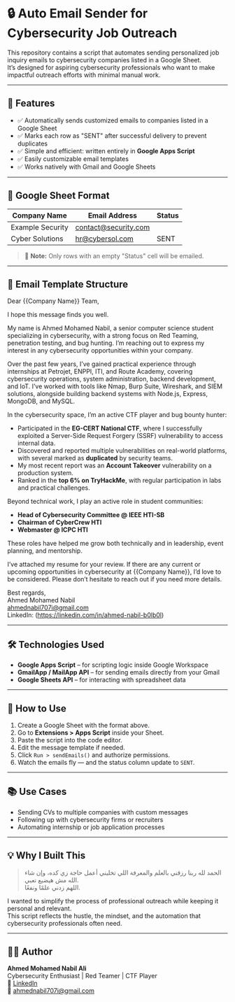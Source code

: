 # 🔒 Auto Email Sender for Cybersecurity Job Outreach

This repository contains a script that automates sending personalized job inquiry emails to cybersecurity companies listed in a Google Sheet.  
It’s designed for aspiring cybersecurity professionals who want to make impactful outreach efforts with minimal manual work.

---

## 📌 Features

- ✅ Automatically sends customized emails to companies listed in a Google Sheet
- ✅ Marks each row as "SENT" after successful delivery to prevent duplicates
- ✅ Simple and efficient: written entirely in **Google Apps Script**
- ✅ Easily customizable email templates
- ✅ Works natively with Gmail and Google Sheets

---

## 📁 Google Sheet Format

| Company Name       | Email Address         | Status |
|--------------------|-----------------------|--------|
| Example Security   | contact@security.com  |        |
| Cyber Solutions    | hr@cybersol.com       | SENT   |

> 📌 **Note:** Only rows with an empty "Status" cell will be emailed.

---

## 📨 Email Template Structure

Dear {{Company Name}} Team,

I hope this message finds you well.

My name is Ahmed Mohamed Nabil, a senior computer science student specializing in cybersecurity, with a strong focus on Red Teaming, penetration testing, and bug hunting. I’m reaching out to express my interest in any cybersecurity opportunities within your company.

Over the past few years, I’ve gained practical experience through internships at Petrojet, ENPPI, ITI, and Route Academy, covering cybersecurity operations, system administration, backend development, and IoT. I’ve worked with tools like Nmap, Burp Suite, Wireshark, and SIEM solutions, alongside building backend systems with Node.js, Express, MongoDB, and MySQL.

In the cybersecurity space, I’m an active CTF player and bug bounty hunter:
- Participated in the **EG-CERT National CTF**, where I successfully exploited a Server-Side Request Forgery (SSRF) vulnerability to access internal data.
- Discovered and reported multiple vulnerabilities on real-world platforms, with several marked as **duplicated** by security teams.
- My most recent report was an **Account Takeover** vulnerability on a production system.
- Ranked in the **top 6% on TryHackMe**, with regular participation in labs and practical challenges.

Beyond technical work, I play an active role in student communities:
- **Head of Cybersecurity Committee @ IEEE HTI-SB**
- **Chairman of CyberCrew HTI**
- **Webmaster @ ICPC HTI**

These roles have helped me grow both technically and in leadership, event planning, and mentorship.

I’ve attached my resume for your review. If there are any current or upcoming opportunities in cybersecurity at {{Company Name}}, I’d love to be considered. Please don’t hesitate to reach out if you need more details.

Best regards,  
Ahmed Mohamed Nabil   
ahmednabil707i@gmail.com  
LinkedIn: (https://linkedin.com/in/ahmed-nabil-b0lb0l)


---

## 🛠 Technologies Used

- **Google Apps Script** – for scripting logic inside Google Workspace
- **GmailApp / MailApp API** – for sending emails directly from your Gmail
- **Google Sheets API** – for interacting with spreadsheet data

---

## 🚀 How to Use

1. Create a Google Sheet with the format above.
2. Go to **Extensions > Apps Script** inside your Sheet.
3. Paste the script into the code editor.
4. Edit the message template if needed.
5. Click `Run > sendEmails()` and authorize permissions.
6. Watch the emails fly — and the status column update to `SENT`.

---

## 📚 Use Cases

- Sending CVs to multiple companies with custom messages
- Following up with cybersecurity firms or recruiters
- Automating internship or job application processes

---

## 💡 Why I Built This

> الحمد لله ربنا رزقني بالعلم والمعرفة اللي تخليني أعمل حاجة زي كده، وإن شاء الله مش هيضيع تعبي.  
> اللهم زدني علمًا ونفعًا.

I wanted to simplify the process of professional outreach while keeping it personal and relevant.  
This script reflects the hustle, the mindset, and the automation that cybersecurity professionals often need.

---

## 👨‍💻 Author

**Ahmed Mohamed Nabil Ali**  
Cybersecurity Enthusiast | Red Teamer | CTF Player  
🔗 [LinkedIn](https://linkedin.com/in/ahmed-nabil-b0lb0l)  
📧 ahmednabil707i@gmail.com  

